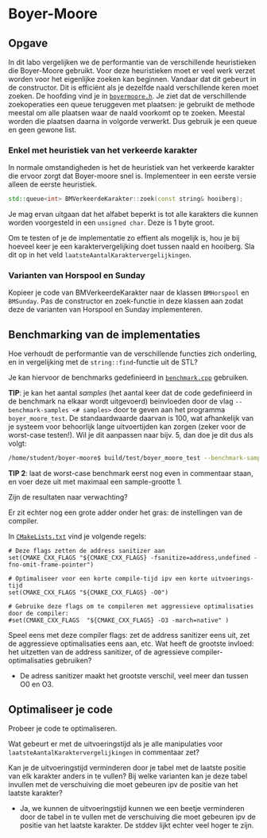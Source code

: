 # Boyer-Moore

## Opgave

In dit labo vergelijken we de performantie van de verschillende heuristieken die Boyer-Moore gebruikt. Voor deze heuristieken moet er veel werk verzet worden voor het eigenlijke zoeken kan beginnen. Vandaar dat dit gebeurt in de constructor. Dit is efficiënt als je dezelfde naald verschillende keren moet zoeken. De hoofding vind je in [`boyermoore.h`](include/boyermoore.h). Je ziet dat de verschillende zoekoperaties een queue teruggeven met plaatsen: je gebruikt de methode meestal om alle plaatsen waar de naald voorkomt op te zoeken. Meestal worden die plaatsen daarna in volgorde verwerkt. Dus gebruik je een queue en geen gewone list.

### Enkel met heuristiek van het verkeerde karakter

In normale omstandigheden is het de heuristiek van het verkeerde karakter die ervoor zorgt dat Boyer-moore snel is. Implementeer in een eerste versie alleen de eerste heuristiek.

```cpp
std::queue<int> BMVerkeerdeKarakter::zoek(const string& hooiberg);
``` 

Je mag ervan uitgaan dat het alfabet beperkt is tot alle karakters die kunnen worden voorgesteld in een `unsigned char`. Deze is 1 byte groot.

Om te testen of je de implementatie zo effient als mogelijk is, hou je bij hoeveel keer je een karaktervergelijking doet tussen naald en hooiberg. Sla dit op in het veld `laatsteAantalKaraktervergelijkingen`. 


### Varianten van Horspool en Sunday

Kopieer je code van BMVerkeerdeKarakter naar de klassen `BMHorspool` en `BMSunday`. Pas de constructor en zoek-functie in deze klassen aan zodat deze de varianten van Horspool en Sunday implementeren.

## Benchmarking van de implementaties

Hoe verhoudt de performantie van de verschillende functies zich onderling, en in vergelijking met de `string::find`-functie uit de STL?

Je kan hiervoor de benchmarks gedefinieerd in [`benchmark.cpp`](test/benchmark.cpp) gebruiken. 

**TIP**: je kan het aantal *samples* (het aantal keer dat de code gedefinieerd in de benchmark na elkaar wordt uitgevoerd) beinvloeden door de vlag
`--benchmark-samples <# samples>` door te geven aan het programma `boyer_moore_test`. De standaardwaarde daarvan is 100, wat afhankelijk van je 
systeem voor behoorlijk lange uitvoertijden kan zorgen (zeker voor de worst-case testen!). Wil je dit aanpassen naar bijv. 5, dan doe je dit dus als volgt:

```bash
/home/student/boyer-moore$ build/test/boyer_moore_test --benchmark-samples 5
```

**TIP 2**: laat de worst-case benchmark eerst nog even in commentaar staan, en voer deze uit met maximaal een sample-grootte 1.

Zijn de resultaten naar verwachting?

Er zit echter nog een grote adder onder het gras: de instellingen van de compiler.

In [`CMakeLists.txt`](CMakeLists.txt) vind je volgende regels:

```
# Deze flags zetten de address sanitizer aan
set(CMAKE_CXX_FLAGS "${CMAKE_CXX_FLAGS} -fsanitize=address,undefined -fno-omit-frame-pointer")

# Optimaliseer voor een korte compile-tijd ipv een korte uitvoerings-tijd
set(CMAKE_CXX_FLAGS "${CMAKE_CXX_FLAGS} -O0")

# Gebruike deze flags om te compileren met aggressieve optimalisaties door de compiler:
#set(CMAKE_CXX_FLAGS  "${CMAKE_CXX_FLAGS} -O3 -march=native" )
```

Speel eens met deze compiler flags: zet de address sanitizer eens uit, zet de aggressieve optimalisaties eens aan, etc. 
Wat heeft de grootste invloed: het uitzetten van de address sanitizer, of de agressieve compiler-optimalisaties gebruiken?

 - De adress sanitizer maakt het grootste verschil, veel meer dan tussen O0 en O3.
 

## Optimaliseer je code

Probeer je code te optimaliseren. 

Wat gebeurt er met de uitvoeringstijd als je alle manipulaties voor 
`laatsteAantalKaraktervergelijkingen` in commentaar zet? 

Kan je de uitvoeringstijd verminderen door je tabel met de laatste positie van elk karakter anders in te vullen? 
Bij welke varianten kan je deze tabel invullen met de verschuiving die moet gebeuren ipv de positie van het laatste karakter?

- Ja, we kunnen de uitvoeringstijd kunnen we een beetje verminderen door de tabel in te vullen met de verschuiving die moet gebeuren ipv de positie van het laatste karakter.
De stddev lijkt echter veel hoger te zijn.
